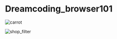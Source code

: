 # Dreamcoding_browser101




![carrot](https://user-images.githubusercontent.com/39594520/154636604-2b3613da-972f-4812-ae91-4e0e3f72bb1f.gif)




![shop_filter](https://user-images.githubusercontent.com/39594520/154635636-72f1f7da-cdf7-4492-93a5-728d97a625af.gif)
